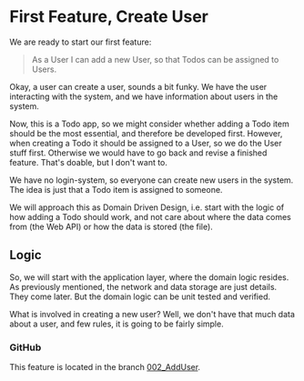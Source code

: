# First Feature, Create User
We are ready to start our first feature:

> As a User I can add a new User, so that Todos can be assigned to Users.
 
Okay, a user can create a user, sounds a bit funky. We have the user interacting with the system, and we have information about users in the system. 

Now, this is a Todo app, so we might consider whether adding a Todo item should be the most essential, and therefore be developed first. However, when creating a Todo it should be assigned to a User, so we do the User stuff first. Otherwise we would have to go back and revise a finished feature. That's doable, but I don't want to.

We have no login-system, so everyone can create new users in the system.\
The idea is just that a Todo item is assigned to someone.

We will approach this as Domain Driven Design, i.e. start with the logic of how adding a Todo should work, and not care about where the data comes from (the Web API) or how the data is stored (the file).

## Logic
So, we will start with the application layer, where the domain logic resides. As previously mentioned, the network and data storage are just details. They come later. But the domain logic can be unit tested and verified.

What is involved in creating a new user? Well, we don't have that much data about a user, and few rules, it is going to be fairly simple.

### GitHub
This feature is located in the branch [002_AddUser](https://github.com/TroelsMortensen/WasmTodo/tree/002_AddUser).